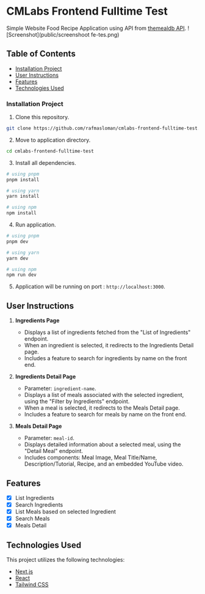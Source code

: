 # CMLabs Frontend Fulltime Test

Simple Website Food Recipe Application using API from [themealdb API](https://themealdb.com).
![Screenshot](public/screenshoot fe-tes.png)

## Table of Contents

- [Installation Project](#installation-project)
- [User Instructions](#user-instructions)
- [Features](#features)
- [Technologies Used](#technologies-used)

### Installation Project

1. Clone this repository.

```bash
git clone https://github.com/rafmasloman/cmlabs-frontend-fulltime-test.git
```

2. Move to application directory.

```bash
cd cmlabs-frontend-fulltime-test
```

3. Install all dependencies.

```bash
# using pnpm
pnpm install

# using yarn
yarn install

# using npm
npm install
```

4. Run application.

```bash
# using pnpm
pnpm dev

# using yarn
yarn dev

# using npm
npm run dev
```

5. Application will be running on port : `http://localhost:3000`.

## User Instructions

1. **Ingredients Page**

   - Displays a list of ingredients fetched from the "List of Ingredients" endpoint.
   - When an ingredient is selected, it redirects to the Ingredients Detail page.
   - Includes a feature to search for ingredients by name on the front end.

2. **Ingredients Detail Page**

   - Parameter: `ingredient-name`.
   - Displays a list of meals associated with the selected ingredient, using the "Filter by Ingredients" endpoint.
   - When a meal is selected, it redirects to the Meals Detail page.
   - Includes a feature to search for meals by name on the front end.

3. **Meals Detail Page**
   - Parameter: `meal-id`.
   - Displays detailed information about a selected meal, using the "Detail Meal" endpoint.
   - Includes components: Meal Image, Meal Title/Name, Description/Tutorial, Recipe, and an embedded YouTube video.

## Features

- [x] List Ingredients
- [x] Search Ingredients
- [x] List Meals based on selected Ingredient
- [x] Search Meals
- [x] Meals Detail

## Technologies Used

This project utilizes the following technologies:

- [Next.js](https://nextjs.org/)
- [React](https://reactjs.org/)
- [Tailwind CSS](https://tailwindcss.com/)
